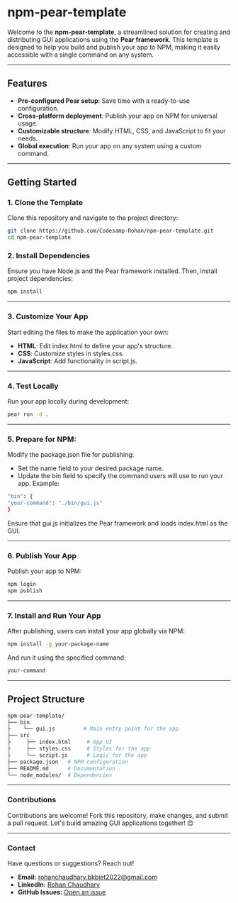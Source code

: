 # npm-pear-template

Welcome to the **npm-pear-template**, a streamlined solution for creating and distributing GUI applications using the **Pear framework**. This template is designed to help you build and publish your app to NPM, making it easily accessible with a single command on any system.

---

## Features
- **Pre-configured Pear setup**: Save time with a ready-to-use configuration.
- **Cross-platform deployment**: Publish your app on NPM for universal usage.
- **Customizable structure**: Modify HTML, CSS, and JavaScript to fit your needs.
- **Global execution**: Run your app on any system using a custom command.

---

## Getting Started

### 1. Clone the Template
Clone this repository and navigate to the project directory:

```bash
git clone https://github.com/Codesamp-Rohan/npm-pear-template.git
cd npm-pear-template
```

### 2. Install Dependencies
Ensure you have Node.js and the Pear framework installed. Then, install project dependencies:

```bash
npm install
```

---

### 3. Customize Your App
Start editing the files to make the application your own:
 - **HTML**: Edit index.html to define your app's structure.
 - **CSS**: Customize styles in styles.css.
 - **JavaScript**: Add functionality in script.js.

---

### 4. Test Locally
Run your app locally during development:
```bash
pear run -d .
```
---

### 5. Prepare for NPM:
Modify the package.json file for publishing:

 - Set the name field to your desired package name.
 - Update the bin field to specify the command users will use to run your app. Example:
 ```bash
 "bin": {
 "your-command": "./bin/gui.js"
 }
 ```
 Ensure that gui.js initializes the Pear framework and loads index.html as the GUI.

---

### 6. Publish Your App
Publish your app to NPM:
```bash
npm login
npm publish
```
---

### 7. Install and Run Your App
After publishing, users can install your app globally via NPM:
```bash
npm install -g your-package-name
```
And run it using the specified command:
```bash
your-command
```
---

## Project Structure

```bash
npm-pear-template/
├── bin
├    └── gui.js         # Main entry point for the app
├── src
├     ├── index.html     # App UI
├     ├── styles.css     # Styles for the app
├     └── script.js      # Logic for the app
├── package.json   # NPM configuration
├── README.md      # Documentation
└── node_modules/  # Dependencies
```
---

### Contributions
Contributions are welcome! Fork this repository, make changes, and submit a pull request. Let's build amazing GUI applications together! 😊

---

### Contact

Have questions or suggestions? Reach out!

- **Email:** rohanchaudhary.bkbiet2022@gmail.com  
- **LinkedIn:** [Rohan Chaudhary](https://www.linkedin.com/in/rohan-chaudhary-399742255)
- **GitHub Issues:** [Open an issue](https://github.com/Codesamp-Rohan/npm-run-template/issues) 
